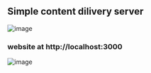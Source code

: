 ## Simple content dilivery server
![image](https://github.com/user-attachments/assets/57ceefa3-7e80-443b-930a-afa38bbc36c1)
### website at http://localhost:3000
![image](https://github.com/user-attachments/assets/f96214aa-342d-4188-a1e2-461798061ff2)
